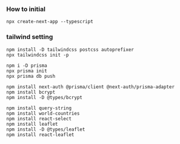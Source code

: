 ### How to initial
```shell
npx create-next-app --typescript
```

### tailwind setting

```shell
npm install -D tailwindcss postcss autoprefixer
npx tailwindcss init -p
```

```shell
npm i -D prisma
npx prisma init
npx prisma db push
```

```shell
npm install next-auth @prisma/client @next-auth/prisma-adapter
npm install bcrypt
npm install -D @types/bcrypt
```

```shell
npm install query-string
npm install world-countries
npm install react-select
npm install leaflet
npm install -D @types/leaflet
npm install react-leaflet
```



